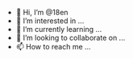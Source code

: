 - 👋 Hi, I’m @18en
- 👀 I’m interested in ...
- 🌱 I’m currently learning ...
- 💞️ I’m looking to collaborate on ...
- 📫 How to reach me ...

<!---
18en/18en is a ✨ special ✨ repository because its `README.md` (this file) appears on your GitHub profile.
You can click the Preview link to take a look at your changes.
--->
